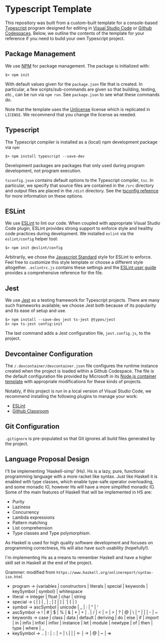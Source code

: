 # Typescript Template

This repository was built from a custom-built template for a console-based [Typescript](https://www.typescriptlang.org) program designed for editing in [Visual Studio Code](https://code.visualstudio.com) or [Github Codespaces](https://github.com/features/codespaces).
Below, we outline the contents of the template for your reference if you need to build your own Typescript project.

## Package Management

We use [NPM](https://npmjs.com) for package management.
The package is initialized with:

~~~console
$> npm init
~~~

With default values given for the `package.json` file that is created.
In particular, a few scripts/sub-commands are given so that building, testing, _etc._, can be run via `npm run`.
See `package.json` to see what these commands do.

Note that the template uses the [Unlicense](https://unlicense.org) license which is replicated in `LICENSE`.
We recommend that you change the license as needed.

## Typescript

The Typescript compiler is installed as a (local) npm development package via `npm`:

~~~console
$> npm install typescript --save-dev
~~~

Development packages are packages that only used during program development, not program execution.

`tsconfig.json` contains default options to the Typescript compiler, `tsc`.
In particular, we specify that source files are contained in the `/src` directory and output files are placed in the `/dist` directory.
See the [tsconfig refeence](https://www.typescriptlang.org/tsconfig) for more information on these options.

## ESLint

We use [ESLint](https://eslint.org) to lint our code.
When coupled with appropriate Visual Studio Code plugin, ESLint provides strong support to enforce style and healthy code practices during development.
We installed `eslint` via the `eslint/config` helper tool:

~~~console
$> npm init @eslint/config
~~~

Arbitrarily, we chose the [Javascript Standard](https://standardjs.com) style for ESLint to enforce.
Feel free to customize this style template or choose a different style altogether.
`.eslintrc.js` contains these settings and the [ESLint user guide](https://eslint.org/docs/latest/use/configure/) provides a comprehensive reference for the file.

## Jest

We use [Jest](https://jestjs.io) as a testing framework for Typescript projects.
There are many such frameworks available; we choose Jest both because of its popularity and its ease of setup and use.

~~~console
$> npm install --save-dev jest ts-jest @types/jest
$> npx ts-jest config:init
~~~

The last command adds a Jest configuration file, `jest.config.js`, to the project.

## Devcontainer Configuration

The `/.devcontainer/devcontainer.json` file configures the runtime instance created when the project is loaded within a Github Codespace.
The file is the default configuration file provided by Microsoft in its [Node.js container template](https://github.com/microsoft/vscode-remote-try-node) with appropriate modifications for these kinds of projects.

Notably, if this project is run in a local version of Visual Studio Code, we recommend installing the following plugins to manage your work:

+   [ESLint](https://marketplace.visualstudio.com/items?itemName=dbaeumer.vscode-eslint)
+   [Github Classroom](https://marketplace.visualstudio.com/items?itemName=GitHub.classroom)

## Git Configuration

`.gitignore` is pre-populated so that Git ignores all build files generated by the project.

## Language Proposal Design
I'll be implementing 'Haskell-simp' (Hs). Hs is a lazy, pure, functional programming language with a more racket like syntax. Just like Haskell it is enabled with type classes, which enable type-safe operator overloading, and some monadic IO, however Hs will have a more simplifed monadic IO.
Some of the main features of Haskell that will be implemented in HS are:
+   Purity
+   Laziness
+   Concurrency
+   Lambda expressions
+   Pattern matching 
+   List comprehension
+   Type classes and Type polymorphism.

As Haskell is used for high quality software development and focuses on programming correctness, Hs will also have such usability (hopefully!).

I'm implementing Hs as a means to remember Haskell and have a higher skill set in Haskell at the end of the project.

Grammer: 
modified from `https://www.haskell.org/onlinereport/syntax-iso.html`

+   program     -> {variables | constructors | literals | special | keywords | keySymbol |
                symbol} | whitespace
+   literal 	->	integer | float | char | string
+   special	    ->	( | ) | , | ; | [ | ] | `| { | }
+   symbol	    ->	ascSymbol | unicode | _ | : | " | '
+   ascSymbol	->	! | # | $ | % | & | * | + | . | / | < | = | > | ? | @
                |	\ | ^ | | | - | ~
+   keywords	->	case | class | data | default | deriving | do | else
                |	if | import | in | infix | infixl | infixr | instance
                |	let | module | newtype | of | then | type | where | _
+   keySymbol	->	.. | : | :: | = | \ | | | <- | -> | @ | ~ | =>  